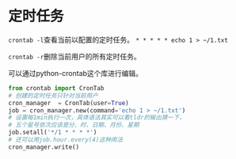 # 定时任务

`crontab -l`查看当前以配置的定时任务。
`* * * * * echo 1 > ~/1.txt`

`crontab -r`删除当前用户的所有定时任务。

可以通过python-crontab这个库进行编辑。

```python
from crontab import CronTab
# 创建的定时任务只针对当前用户
cron_manager  = CronTab(user=True)
job = cron_manager.new(command='echo 1 > ~/1.txt')
# 设置每1min执行一次，具体语法其实可以看tldr的输出猜一下，
# 五个星号依次应该是分、时、日期、月份、星期
job.setall('*/1 * * * *')
# 还可以用job.hour.every(4)这种用法
cron_manager.write()
```